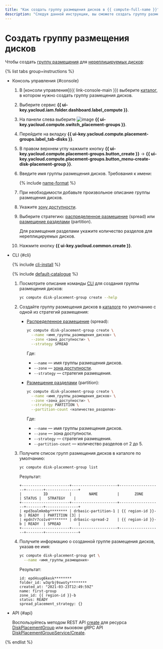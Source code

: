 ```yaml
---
title: "Как создать группу размещения дисков в {{ compute-full-name }}"
description: "Следуя данной инструкции, вы сможете создать группу размещения дисков."
---
```


# Создать группу размещения дисков


Чтобы создать [группу размещения](../../concepts/disk-placement-group.md) для [нереплицируемых дисков](../../concepts/disk.md#nr-disks):

{% list tabs group=instructions %}

- Консоль управления {#console}

  1. В [консоли управления]({{ link-console-main }}) выберите [каталог](../../../resource-manager/concepts/resources-hierarchy.md#folder), в котором нужно создать группу размещения дисков.
  1. Выберите сервис **{{ ui-key.yacloud.iam.folder.dashboard.label_compute }}**.
  1. На панели слева выберите ![image](../../../_assets/console-icons/copy-transparent.svg) **{{ ui-key.yacloud.compute.switch_placement-groups }}**.
  1. Перейдите на вкладку **{{ ui-key.yacloud.compute.placement-groups.label_tab-disks }}**.
  1. В правом верхнем углу нажмите кнопку **{{ ui-key.yacloud.compute.placement-groups.button_create }}** → **{{ ui-key.yacloud.compute.placement-groups.button_menu-create-disk-placement-group }}**.
  1. Введите имя группы размещения дисков. Требования к имени:

     {% include [name-format](../../../_includes/name-format.md) %}

  1. При необходимости добавьте произвольное описание группы размещения дисков.
  1. Укажите [зону доступности](../../../overview/concepts/geo-scope.md).
  1. Выберите стратегию: [распределенное размещение](../../concepts/disk-placement-group.md#spread) (spread) или [размещение разделами](../../concepts/disk-placement-group.md#partition) (partition).

     Для размещения разделами укажите количество разделов для нереплицируемых дисков.
  1. Нажмите кнопку **{{ ui-key.yacloud.common.create }}**.

- CLI {#cli}

  {% include [cli-install](../../../_includes/cli-install.md) %}

  {% include [default-catalogue](../../../_includes/default-catalogue.md) %}

  1. Посмотрите описание команды [CLI](../../../cli/) для создания группы размещения дисков:

     ```bash
     yc compute disk-placement-group create --help
     ```

  1. Создайте группу размещения дисков в [каталоге](../../../resource-manager/concepts/resources-hierarchy.md#folder) по умолчанию с одной из стратегий размещения:
     * [Распределенное размещение](../../concepts/disk-placement-group.md#spread) (spread):

       ```bash
       yc compute disk-placement-group create \
         --name <имя_группы_размещения_дисков> \
         --zone <зона_доступности> \
         --strategy SPREAD
       ```

       Где:
       * `--name` — имя группы размещения дисков.
       * `--zone` — [зона доступности](../../../overview/concepts/geo-scope.md).
       * `--strategy` — стратегия размещения.
     * [Размещение разделами](../../concepts/disk-placement-group.md#partition) (partition):

       ```bash
       yc compute disk-placement-group create \
         --name <имя_группы_размещения_дисков> \
         --zone <зона_доступности> \
         --strategy PARTITION \
         --partition-count <количество_разделов>
       ```

       Где:
       * `--name` — имя группы размещения дисков.
       * `--zone` — зона доступности.
       * `--strategy` — стратегия размещения.
       * `--partition-count` — количество разделов от 2 до 5.
  1. Получите список групп размещения дисков в каталоге по умолчанию:

     ```bash
     yc compute disk-placement-group list
     ```

     Результат:

     ```text
     +----------------------+---------------------+-------------------+--------+---------------+
     |          ID          |        NAME         |       ZONE        | STATUS |   STRATEGY    |
     +----------------------+---------------------+-------------------+--------+---------------+
     | epd3oalmkmbp******** | drbasic-partition-1 | {{ region-id }}-b | READY  | PARTITION [3] |
     | epdn7r7co1v4******** | drbasic-spread-2    | {{ region-id }}-b | READY  | SPREAD        |
     +----------------------+---------------------+-------------------+--------+---------------+
     ```

  1. Получите информацию о созданной группе размещения дисков, указав ее имя:

     ```bash
     yc compute disk-placement-group get \
       --name <имя_группы_размещения>
     ```

     Результат:

     ```text
     id: epd4sug6kesk********
     folder_id: w3qrbj9swoty********
     created_at: "2021-03-23T12:49:59Z"
     name: first-group
     zone_id: {{ region-id }}-b
     status: READY
     spread_placement_strategy: {}
     ```


- API {#api}

  Воспользуйтесь методом REST API [create](../../api-ref/DiskPlacementGroup/create.md) для ресурса [DiskPlacementGroup](../../api-ref/DiskPlacementGroup/index.md) или вызовом gRPC API [DiskPlacementGroupService/Create](../../api-ref/grpc/disk_placement_group_service.md#Create).

{% endlist %}